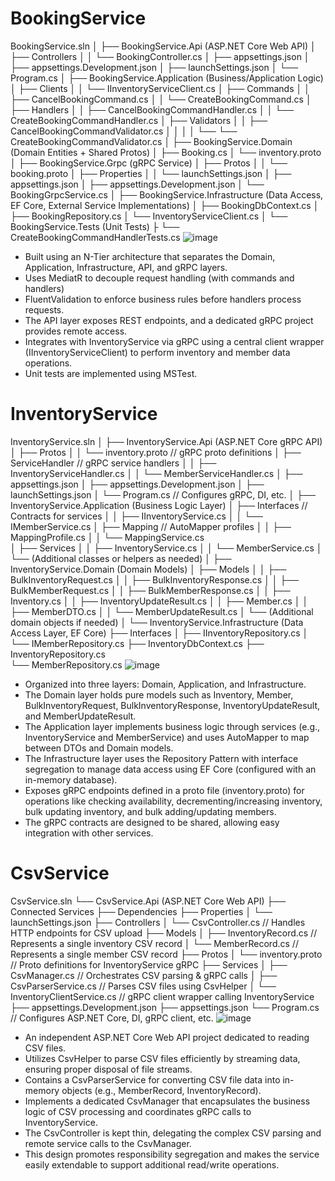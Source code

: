 # BookingService

BookingService.sln
│
├── BookingService.Api                  (ASP.NET Core Web API)
│   ├── Controllers
│   │   └── BookingController.cs
│   ├── appsettings.json
│   ├── appsettings.Development.json
│   ├── launchSettings.json
│   └── Program.cs
│
├── BookingService.Application          (Business/Application Logic)
│   ├── Clients
│   │   └── IInventoryServiceClient.cs
│   ├── Commands
│   │   ├── CancelBookingCommand.cs
│   │   └── CreateBookingCommand.cs
│   ├── Handlers
│   │   ├── CancelBookingCommandHandler.cs
│   │   └── CreateBookingCommandHandler.cs
│   ├── Validators
│   │   ├── CancelBookingCommandValidator.cs
│   │   │ 
│   └── └── CreateBookingCommandValidator.cs
│
├── BookingService.Domain               (Domain Entities +  Shared Protos)
│   ├── Booking.cs
│   └── inventory.proto                 
│
├── BookingService.Grpc                 (gRPC Service)
│   ├── Protos
│   │   └── booking.proto
│   ├── Properties
│   │   └── launchSettings.json
│   ├── appsettings.json
│   ├── appsettings.Development.json
│   └── BookingGrpcService.cs
│
├── BookingService.Infrastructure       (Data Access, EF Core, External Service Implementations)
│   ├── BookingDbContext.cs
│   ├── BookingRepository.cs
│   └── InventoryServiceClient.cs
│
└── BookingService.Tests                (Unit Tests)
    ├
    └── CreateBookingCommandHandlerTests.cs
   ![image](https://github.com/user-attachments/assets/2f578d4e-4544-4927-9cde-45cc29805137)
 
- Built using an N-Tier architecture that separates the Domain, Application, Infrastructure, API, and gRPC layers.
- Uses MediatR to decouple request handling (with commands and handlers)
-  FluentValidation to enforce business rules before handlers process requests.
- The API layer exposes REST endpoints, and a dedicated gRPC project provides remote access.
- Integrates with InventoryService via gRPC using a central client wrapper (IInventoryServiceClient) to perform inventory and member data operations.
- Unit tests are implemented using MSTest.

# InventoryService

InventoryService.sln
│
├── InventoryService.Api                   (ASP.NET Core gRPC API)
│   ├── Protos
│   │   └── inventory.proto                // gRPC proto definitions
│   ├── ServiceHandler                     // gRPC service handlers
│   │   ├── InventoryServiceHandler.cs
│   │   └── MemberServiceHandler.cs
│   ├── appsettings.json
│   ├── appsettings.Development.json
│   ├── launchSettings.json
│   └── Program.cs                         // Configures gRPC, DI, etc.
│
├── InventoryService.Application           (Business Logic Layer)
│   ├── Interfaces                         // Contracts for services
│   │   ├── IInventoryService.cs
│   │   └── IMemberService.cs
│   ├── Mapping                            // AutoMapper profiles
│   │   ├── MappingProfile.cs
│   │   └── MappingService.cs             
│   ├── Services
│   │   ├── InventoryService.cs
│   │   └── MemberService.cs
│   └── (Additional classes or helpers as needed)
│
├── InventoryService.Domain                (Domain Models)
│   ├── Models
│   │   ├── BulkInventoryRequest.cs
│   │   ├── BulkInventoryResponse.cs
│   │   ├── BulkMemberRequest.cs
│   │   ├── BulkMemberResponse.cs
│   │   ├── Inventory.cs
│   │   ├── InventoryUpdateResult.cs
│   │   ├── Member.cs
│   │   ├── MemberDTO.cs
│   │   └── MemberUpdateResult.cs
│   └── (Additional domain objects if needed)
│
└── InventoryService.Infrastructure        (Data Access Layer, EF Core)
    ├── Interfaces
    │   ├── IInventoryRepository.cs
    │   └── IMemberRepository.cs
    ├── InventoryDbContext.cs
    ├── InventoryRepository.cs            
    └── MemberRepository.cs
![image](https://github.com/user-attachments/assets/06f93a0d-30f8-4492-8ea4-19427111bb35)

- Organized into three layers: Domain, Application, and Infrastructure.
- The Domain layer holds pure models such as Inventory, Member, BulkInventoryRequest, BulkInventoryResponse, InventoryUpdateResult, and MemberUpdateResult.
- The Application layer implements business logic through services (e.g., InventoryService and MemberService) and uses AutoMapper to map between DTOs and Domain models.
- The Infrastructure layer uses the Repository Pattern with interface segregation to manage data access using EF Core (configured with an in-memory database).
- Exposes gRPC endpoints defined in a proto file (inventory.proto) for operations like checking availability, decrementing/increasing inventory, bulk updating inventory, and bulk adding/updating members.
- The gRPC contracts are designed to be shared, allowing easy integration with other services.

# CsvService
CsvService.sln
└── CsvService.Api (ASP.NET Core Web API)
    ├── Connected Services
    ├── Dependencies
    ├── Properties
    │    └── launchSettings.json
    ├── Controllers
    │    └── CsvController.cs        // Handles HTTP endpoints for CSV upload
    ├── Models
    │    ├── InventoryRecord.cs      // Represents a single inventory CSV record
    │    └── MemberRecord.cs         // Represents a single member CSV record
    ├── Protos
    │    └── inventory.proto         // Proto definitions for InventoryService gRPC
    ├── Services
    │    ├── CsvManager.cs           // Orchestrates CSV parsing & gRPC calls
    │    ├── CsvParserService.cs     // Parses CSV files using CsvHelper
    │    └── InventoryClientService.cs // gRPC client wrapper calling InventoryService
    ├── appsettings.Development.json
    ├── appsettings.json
    └── Program.cs                   // Configures ASP.NET Core, DI, gRPC client, etc.
![image](https://github.com/user-attachments/assets/7671b9f1-c5a6-48bc-a1c1-fb9eb8ffa269)

- An independent ASP.NET Core Web API project dedicated to reading CSV files.
- Utilizes CsvHelper to parse CSV files efficiently by streaming data, ensuring proper disposal of file streams.
- Contains a CsvParserService for converting CSV file data into in-memory objects (e.g., MemberRecord, InventoryRecord).
- Implements a dedicated CsvManager that encapsulates the business logic of CSV processing and coordinates gRPC calls to InventoryService.
- The CsvController is kept thin, delegating the complex CSV parsing and remote service calls to the CsvManager.
- This design promotes responsibility segregation and makes the service easily extendable to support additional read/write operations.
